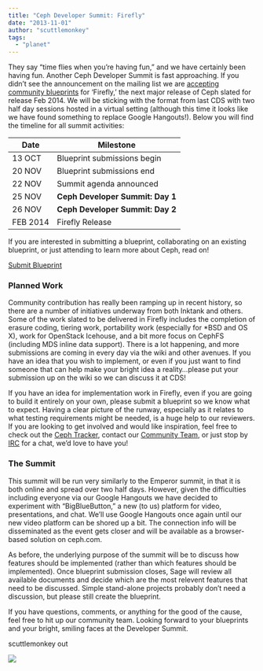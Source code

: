 ```yaml
---
title: "Ceph Developer Summit: Firefly"
date: "2013-11-01"
author: "scuttlemonkey"
tags: 
  - "planet"
---
```


They say “time flies when you’re having fun,” and we have certainly been having fun. Another Ceph Developer Summit is fast approaching. If you didn’t see the announcement on the mailing list we are [accepting community blueprints](http://wiki.ceph.com/01Planning/02Blueprints/Firefly) for ‘Firefly,’ the next major release of Ceph slated for release Feb 2014. We will be sticking with the format from last CDS with two half day sessions hosted in a virtual setting (although this time it looks like we have found something to replace Google Hangouts!). Below you will find the timeline for all summit activities:

| Date | Milestone |
| --- | --- |
| 13 OCT | Blueprint submissions begin |
| 20 NOV | Blueprint submissions end |
| 22 NOV | Summit agenda announced |
| 25 NOV | **Ceph Developer Summit: Day 1** |
| 26 NOV | **Ceph Developer Summit: Day 2** |
| FEB 2014 | Firefly Release |

If you are interested in submitting a blueprint, collaborating on an existing blueprint, or just attending to learn more about Ceph, read on!

[Submit Blueprint](http://wiki.ceph.com/01Planning/02Blueprints/Firefly)

### Planned Work

Community contribution has really been ramping up in recent history, so there are a number of initiatives underway from both Inktank and others. Some of the work slated to be delivered in Firefly includes the completion of erasure coding, tiering work, portability work (especially for \*BSD and OS X), work for OpenStack Icehouse, and a bit more focus on CephFS (including MDS inline data support). There is a lot happening, and more submissions are coming in every day via the wiki and other avenues. If you have an idea that you wish to implement, or even if you just want to find someone that can help make your bright idea a reality…please put your submission up on the wiki so we can discuss it at CDS!

If you have an idea for implementation work in Firefly, even if you are going to build it entirely on your own, please submit a blueprint so we know what to expect. Having a clear picture of the runway, especially as it relates to what testing requirements might be needed, is a huge help to our reviewers. If you are looking to get involved and would like inspiration, feel free to check out the [Ceph Tracker](http://tracker.ceph.com/), contact our [Community Team](mailto:community@inktank.com), or just stop by [IRC](http://ceph.com/resources/mailing-list-irc/) for a chat, we’d love to have you!

### The Summit

This summit will be run very similarly to the Emperor summit, in that it is both online and spread over two half days. However, given the difficulties including everyone via our Google Hangouts we have decided to experiment with “BigBlueButton,” a new (to us) platform for video, presentations, and chat. We’ll use Google Hangouts once again until our new video platform can be shored up a bit. The connection info will be disseminated as the event gets closer and will be available as a browser-based solution on ceph.com.

As before, the underlying purpose of the summit will be to discuss how features should be implemented (rather than which features should be implemented). Once blueprint submission closes, Sage will review all available documents and decide which are the most relevent features that need to be discussed. Simple stand-alone projects probably don’t need a discussion, but please still create the blueprint.

If you have questions, comments, or anything for the good of the cause, feel free to hit up our community team. Looking forward to your blueprints and your bright, smiling faces at the Developer Summit.

scuttlemonkey out

![](http://track.hubspot.com/__ptq.gif?a=268973&k=14&bu=http://ceph.com&r=http://ceph.com/community/ceph-developer-summit-firefly/&bvt=rss&p=wordpress)
